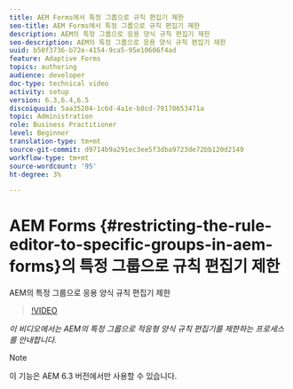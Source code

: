 ```yaml
---
title: AEM Forms에서 특정 그룹으로 규칙 편집기 제한
seo-title: AEM Forms에서 특정 그룹으로 규칙 편집기 제한
description: AEM의 특정 그룹으로 응용 양식 규칙 편집기 제한
seo-description: AEM의 특정 그룹으로 응용 양식 규칙 편집기 제한
uuid: b50f3736-b72e-4154-9ca5-95e10606f4ad
feature: Adaptive Forms
topics: authoring
audience: developer
doc-type: technical video
activity: setup
version: 6.3,6.4,6.5
discoiquuid: 5aa35204-1c6d-4a1e-b8cd-79170653471a
topic: Administration
role: Business Practitioner
level: Beginner
translation-type: tm+mt
source-git-commit: d9714b9a291ec3ee5f3dba9723de72bb120d2149
workflow-type: tm+mt
source-wordcount: '95'
ht-degree: 3%

---
```



# AEM Forms {#restricting-the-rule-editor-to-specific-groups-in-aem-forms}의 특정 그룹으로 규칙 편집기 제한

AEM의 특정 그룹으로 응용 양식 규칙 편집기 제한

>[!VIDEO](https://video.tv.adobe.com/v/19470?quality=9&learn=on)

*이 비디오에서는 AEM의 특정 그룹으로 적응형 양식 규칙 편집기를 제한하는 프로세스를 안내합니다.*

>[!NOTE]
>
>이 기능은 AEM 6.3 버전에서만 사용할 수 있습니다.


